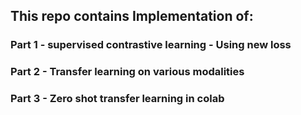 ## This repo contains Implementation of:
### Part 1 - supervised contrastive learning  - Using new loss 
### Part 2 - Transfer learning on various modalities
### Part 3 - Zero shot transfer learning in colab
